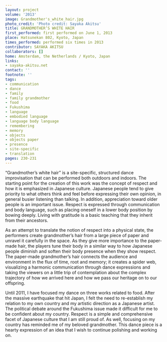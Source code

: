 ```yaml
---
layout: project
volume: '2013'
image: Grandmother's_white_hair.jpg
photo_credit: 'Photo credit: Sayaka Akitsu'
title: GRANDMOTHER’S WHITE HAIR
first_performed: first performed on June 1, 2013
place: Hatsunekan 802, Kyoto, Japan
times_performed: performed six times in 2013
contributor: SAYAKA AKITSU
collaborators: []
home: Amsterdam, the Netherlands / Kyoto, Japan
links:
- sayaka-akitsu.net
contact: ''
footnote: ''
tags:
- communication
- dance
- family
- family grandmother
- food
- Fukushima
- language
- embodied language
- language body language
- remembering
- memory
- objects
- objects paper
- presence
- site-specific
- translation
pages: 230-231
---
```


“Grandmother’s white hair” is a site-specific, structured dance improvisation that can be performed both outdoors and indoors. The starting point for the creation of this work was the concept of respect and how it is emphasized in Japanese culture. Japanese people tend to give priority to what others think and feel before expressing their own opinion, in general busier listening than talking. In addition, appreciation toward older people is an important issue. Respect is expressed through communication and body language, such as placing oneself in a lower body position by bowing deeply. Living with gratitude is a basic teaching that they inherit from their ancestors.

As an attempt to translate the notion of respect into a physical state, the performers create grandmother’s hair from a large piece of paper and unravel it carefully in the space. As they give more importance to the paper-made hair, the players tune their body in a similar way to how Japanese people diminish and soften their body presence when they show respect. The paper-made grandmother’s hair connects the audience and environment in the flux of time, root and memory; it creates a spider web, visualizing a harmonic communication through dance expressions and taking the viewers on a little trip of contemplation about the complex trajectory of how we arrived here and how we pass our heritage on to our offspring.

Until 2011, I have focused my dance on three works related to food. After the massive earthquake that hit Japan, I felt the need to re-establish my relation to my own country and my artistic direction as a Japanese artist. The political debate around the Fukushima issue made it difficult for me to be confident about my country. Respect is a simple and comprehensive facet of Japanese culture that I am still proud of. As well, focusing on my country has reminded me of my beloved grandmother. This dance piece is a hearty expression of an idea that I wish to continue polishing and working on.
